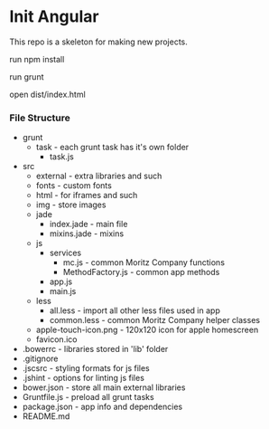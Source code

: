 # Init Angular
This repo is a skeleton for making new projects.

run npm install

run grunt

open dist/index.html


### File Structure
* grunt
	* task - each grunt task has it's own folder
		* task.js
* src
	* external - extra libraries and such
	* fonts - custom fonts
	* html - for iframes and such
	* img - store images
	* jade
		* index.jade - main file
		* mixins.jade - mixins
	* js
		* services
			* mc.js - common Moritz Company functions
			* MethodFactory.js - common app methods
		* app.js
		* main.js
	* less
		* all.less - import all other less files used in app
		* common.less - common Moritz Company helper classes
	* apple-touch-icon.png - 120x120 icon for apple homescreen
	* favicon.ico
* .bowerrc - libraries stored in 'lib' folder
* .gitignore
* .jscsrc - styling formats for js files
* .jshint - options for linting js files
* bower.json - store all main external libraries
* Gruntfile.js - preload all grunt tasks
* package.json - app info and dependencies
* README.md

